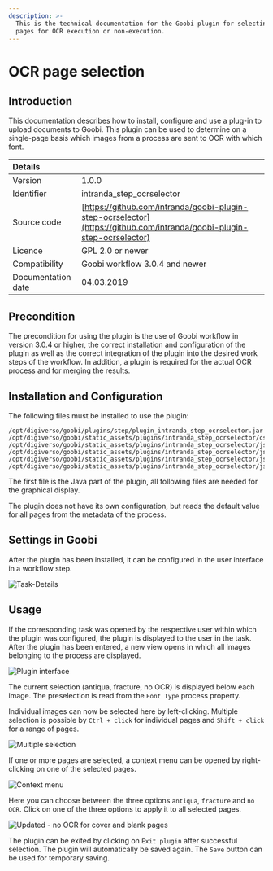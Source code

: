 ```yaml
---
description: >-
  This is the technical documentation for the Goobi plugin for selecting single
  pages for OCR execution or non-execution.
---
```


# OCR page selection

## Introduction

This documentation describes how to install, configure and use a plug-in to upload documents to Goobi. This plugin can be used to determine on a single-page basis which images from a process are sent to OCR with which font.

| Details |  |
| :--- | :--- |
| Version | 1.0.0 |
| Identifier | intranda\_step\_ocrselector |
| Source code | [https://github.com/intranda/goobi-plugin-step-ocrselector](https://github.com/intranda/goobi-plugin-step-ocrselector) |
| Licence | GPL 2.0 or newer |
| Compatibility | Goobi workflow 3.0.4 and newer |
| Documentation date | 04.03.2019 |

## Precondition

The precondition for using the plugin is the use of Goobi workflow in version 3.0.4 or higher, the correct installation and configuration of the plugin as well as the correct integration of the plugin into the desired work steps of the workflow. In addition, a plugin is required for the actual OCR process and for merging the results.

## Installation and Configuration

The following files must be installed to use the plugin:

```text
/opt/digiverso/goobi/plugins/step/plugin_intranda_step_ocrselector.jar
/opt/digiverso/goobi/static_assets/plugins/intranda_step_ocrselector/css/style.css
/opt/digiverso/goobi/static_assets/plugins/intranda_step_ocrselector/js/app.js
/opt/digiverso/goobi/static_assets/plugins/intranda_step_ocrselector/js/riot.min.js
/opt/digiverso/goobi/static_assets/plugins/intranda_step_ocrselector/js/tags.js
/opt/digiverso/goobi/static_assets/plugins/intranda_step_ocrselector/js/ugh.js
```

The first file is the Java part of the plugin, all following files are needed for the graphical display.

The plugin does not have its own configuration, but reads the default value for all pages from the metadata of the process.

## Settings in Goobi

After the plugin has been installed, it can be configured in the user interface in a workflow step.

![Task-Details](https://blobscdn.gitbook.com/v0/b/gitbook-28427.appspot.com/o/assets%2F-LZ4vYcdbp6Dw7s7NKy0%2F-L_6jqwjfH1C-_n12KML%2F-L_6oO9dACHzIFva5oNK%2Fconfig.png?alt=media&token=5219732b-5940-45a1-9644-d800f7b6cd6e)

## Usage

If the corresponding task was opened by the respective user within which the plugin was configured, the plugin is displayed to the user in the task. After the plugin has been entered, a new view opens in which all images belonging to the process are displayed.

![Plugin interface](https://blobscdn.gitbook.com/v0/b/gitbook-28427.appspot.com/o/assets%2F-LZ4vYcdbp6Dw7s7NKy0%2F-L_6jqwjfH1C-_n12KML%2F-L_6pOSyTTKRz5ecTWxf%2Fentry.png?alt=media&token=e41b2d02-8331-4092-b559-d2bbe80fd878)

The current selection \(antiqua, fracture, no OCR\) is displayed below each image. The preselection is read from the `Font Type` process property.

Individual images can now be selected here by left-clicking. Multiple selection is possible by `Ctrl + click` for individual pages and `Shift + click` for a range of pages.

![Multiple selection](https://blobscdn.gitbook.com/v0/b/gitbook-28427.appspot.com/o/assets%2F-LZ4vYcdbp6Dw7s7NKy0%2F-L_6jqwjfH1C-_n12KML%2F-L_6tdN2m3eviq9tCNhX%2Fselection.png?alt=media&token=ed314040-9bf0-4b95-85db-b09de1b574cb)

If one or more pages are selected, a context menu can be opened by right-clicking on one of the selected pages.

![Context menu](https://blobscdn.gitbook.com/v0/b/gitbook-28427.appspot.com/o/assets%2F-LZ4vYcdbp6Dw7s7NKy0%2F-L_6jqwjfH1C-_n12KML%2F-L_6uF1e05vQntgEiYmV%2Fcontext.png?alt=media&token=5156c3c8-b759-4cfe-92ac-d5f1c03d046f)

Here you can choose between the three options `antiqua`, `fracture` and `no OCR`. Click on one of the three options to apply it to all selected pages.

![Updated - no OCR for cover and blank pages](https://blobscdn.gitbook.com/v0/b/gitbook-28427.appspot.com/o/assets%2F-LZ4vYcdbp6Dw7s7NKy0%2F-L_6jqwjfH1C-_n12KML%2F-L_6uYsYBJs2fmXtmJDf%2Fupdated.png?alt=media&token=09afe1f0-0af2-46d7-ba42-a92c235d215b)

The plugin can be exited by clicking on `Exit plugin` after successful selection. The plugin will automatically be saved again. The `Save` button can be used for temporary saving.
